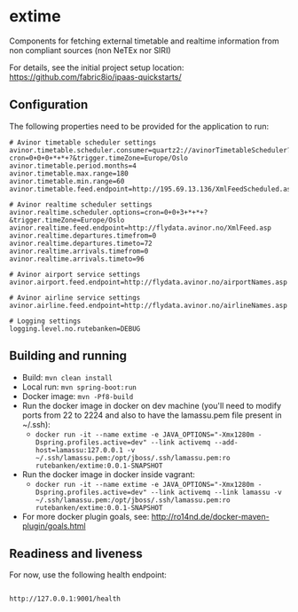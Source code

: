 # extime

Components for fetching external timetable and realtime information from non compliant sources (non NeTEx nor SIRI)

For details, see the
initial project setup location:
  https://github.com/fabric8io/ipaas-quickstarts/

## Configuration

The following properties need to be provided for the application to run:

```
# Avinor timetable scheduler settings
avinor.timetable.scheduler.consumer=quartz2://avinorTimetableScheduler?cron=0+0+0+*+*+?&trigger.timeZone=Europe/Oslo
avinor.timetable.period.months=4
avinor.timetable.max.range=180
avinor.timetable.min.range=60
avinor.timetable.feed.endpoint=http://195.69.13.136/XmlFeedScheduled.asp

# Avinor realtime scheduler settings
avinor.realtime.scheduler.options=cron=0+0+3+*+*+?&trigger.timeZone=Europe/Oslo
avinor.realtime.feed.endpoint=http://flydata.avinor.no/XmlFeed.asp
avinor.realtime.departures.timefrom=0
avinor.realtime.departures.timeto=72
avinor.realtime.arrivals.timefrom=0
avinor.realtime.arrivals.timeto=96

# Avinor airport service settings
avinor.airport.feed.endpoint=http://flydata.avinor.no/airportNames.asp

# Avinor airline service settings
avinor.airline.feed.endpoint=http://flydata.avinor.no/airlineNames.asp

# Logging settings
logging.level.no.rutebanken=DEBUG

```

## Building and running

* Build: `mvn clean install`
* Local run: `mvn spring-boot:run`
* Docker image: `mvn -Pf8-build`
* Run the docker image in docker on dev machine (you'll need to modify ports from 22 to 2224 and also to have the lamassu.pem file present in ~/.ssh):
     * `docker run -it --name extime -e JAVA_OPTIONS="-Xmx1280m -Dspring.profiles.active=dev" --link activemq --add-host=lamassu:127.0.0.1 -v ~/.ssh/lamassu.pem:/opt/jboss/.ssh/lamassu.pem:ro rutebanken/extime:0.0.1-SNAPSHOT`
* Run the docker image in docker inside vagrant:
     * `docker run -it --name extime -e JAVA_OPTIONS="-Xmx1280m -Dspring.profiles.active=dev" --link activemq --link lamassu -v ~/.ssh/lamassu.pem:/opt/jboss/.ssh/lamassu.pem:ro rutebanken/extime:0.0.1-SNAPSHOT`
* For more docker plugin goals, see: http://ro14nd.de/docker-maven-plugin/goals.html

## Readiness and liveness

For now, use the following health endpoint:

```

http://127.0.0.1:9001/health

```